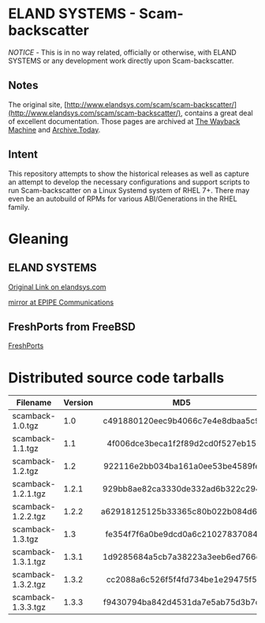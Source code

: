 # ELAND SYSTEMS - Scam-backscatter

*NOTICE* - This is in no way related, officially or otherwise, with ELAND SYSTEMS or any development work directly upon Scam-backscatter.

## Notes

The original site,
[http://www.elandsys.com/scam/scam-backscatter/](http://www.elandsys.com/scam/scam-backscatter/), contains a great deal of excellent documentation.  Those pages are archived at [The Wayback Machine](https://web.archive.org/web/) and [Archive.Today](https://archive.today).

## Intent

This repository attempts to show the historical releases as well as capture an attempt to develop the necessary configurations and support scripts to run Scam-backscatter on a Linux Systemd system of RHEL 7+.  There may even be an autobuild of RPMs for various ABI/Generations in the RHEL family.

# Gleaning

## ELAND SYSTEMS

[Original Link on elandsys.com](http://www.elandsys.com/scam/scam-backscatter/)

[mirror at EPIPE Communications](https://dist.epipe.com/mirrors/scam-backscatter/)

## FreshPorts from FreeBSD

[FreshPorts](https://www.freshports.org/mail/scam-backscatter/)

# Distributed source code tarballs

| **Filename**       | **Version** |              **MD5**             |                            **SHA256**                            |
|--------------------|-------------|:--------------------------------:|:----------------------------------------------------------------:|
| scamback-1.0.tgz   | 1.0         | c491880120eec9b4066c7e4e8dbaa5c9 | aab359b5730f0090fcf90b888166d6844397e4e73093d89b2845f0243456e559 |
| scamback-1.1.tgz   | 1.1         | 4f006dce3beca1f2f89d2cd0f527eb15 | 934f139ec7821bd7b36b200a8c658210a54357707aa41571f290709b8dbe417e |
| scamback-1.2.tgz   | 1.2         | 922116e2bb034ba161a0ee53be4589fe | 620a2367861af17113e0fc25098428572ce4b9cf2c28db434f4c26d67a5582d5 |
| scamback-1.2.1.tgz | 1.2.1       | 929bb8ae82ca3330de332ad6b322c294 | d899d8b6909cfbaafd8d5b0be872d226d640da635cfe5eff1e9e6a30198add28 |
| scamback-1.2.2.tgz | 1.2.2       | a62918125125b33365c80b022b084d60 | d7fb87a646efeaab11cc1ba00c8f3ed5e0a2321f48caa98a38a9adfbb3839739 |
| scamback-1.3.tgz   | 1.3         | fe354f7f6a0be9dcd0a6c21027837084 | 2b7980252cdf3cbc5947a00a96725a5a3aec45845af05571bb1ecd26fd2908e4 |
| scamback-1.3.1.tgz | 1.3.1       | 1d9285684a5cb7a38223a3eeb6ed766e | 5c3ee0a49c831a22a5c87de5a5402293be4fe49f03b26e70d62fdc6c08a700a5 |
| scamback-1.3.2.tgz | 1.3.2       | cc2088a6c526f5f4fd734be1e29475f5 | d66bfd0df21943cfc58d3eef1a00e2734c12d6fdcb7fb638ef4003316895a243 |
| scamback-1.3.3.tgz | 1.3.3       | f9430794ba842d4531da7e5ab75d3b7c | 7f36489895ac5fb5092887fe88bcf249f1513c84693ff2ec0f16bd397e28af76 |
